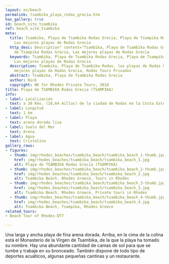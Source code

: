 ```yaml
---
layout: es/beach
permalink: tsambika_playa_rodas_grecia.htm
has_gallery: true
id: beach_site_tsambika
ref: beach_site_tsambika
meta:
  title: Tsambika, Playa de Tsambika Rodas Grecia, Playa de Tsampika Rodas Grecia,
    Las mejores playas de Rodas Grecia
  http_desc: Description" content="Tsambika, Playa de Tsambika Rodas Grecia, Playa
    de Tsampika Rodas Grecia, Las mejores playas de Rodas Grecia
  keywords: Tsambika, Playa de Tsambika Rodas Grecia, Playa de Tsampika Rodas Grecia,
    Las mejores playas de Rodas Grecia
  description: Tsambika, Playa de Tsambika Rodas, las playas de Rodas Grecia, las
    mejores playas de Rodas Grecia, Rodas Tours Privados
  abstract: Tsambika, Playa de Tsambika Rodas Grecia
  author: Nick
  copyright: NK for Rhodes Private Tours, 2018
title: Playa de TSAMBIKA Rodas Grecia (TSAMPIKA)
info:
- label: Localización
  text: a 30 Kms. (18,64 millas) de la ciudad de Rodas en la Costa Este
- label: Longitud
  text: 1 km
- label: Playa
  text: arena dorada lisa
- label: Suelo del Mar
  text: Arena
- label: Agua
  text: Cristalina
gallery_rows:
- figures:
  - thumb: img/rhodes_beaches/tsambika_beach/tsambika_beach_1-thumb.jpg
    href: img/rhodes_beaches/tsambika_beach/tsambika_beach_1.jpg
    alt: Playa de TSAMBIKA Rodas Grecia (TSAMPIKA)
  - thumb: img/rhodes_beaches/tsambika_beach/tsambika_beach_2-thumb.jpg
    href: img/rhodes_beaches/tsambika_beach/tsambika_beach_2.jpg
    alt: Tsambika Beach, Rhodes Greece, Tours in Rhodes
  - thumb: img/rhodes_beaches/tsambika_beach/tsambika_beach_3-thumb.jpg
    href: img/rhodes_beaches/tsambika_beach/tsambika_beach_3.jpg
    alt: Tsambika Beach, Rhodes Greece, Private tours in Rhodes
  - thumb: img/rhodes_beaches/tsambika_beach/tsambika_beach_4-thumb.jpg
    href: img/rhodes_beaches/tsambika_beach/tsambika_beach_4.jpg
    alt: Tsambika Beach, Tsampika, Rhodes Greece
related_tours:
- Beach Tour of Rhodes-DT7

---
```

Una larga y ancha playa de fina arena dorada. Arriba, en la cima de la colina está el Monasterio de la Virgen de Tsambika, de la que la playa ha tomado su nombre. Hay una abundante cantidad de camas de sol para que se tumbe y trabaje en su bronceado. También dispone de todo tipo de deportes acuáticos, algunas pequeñas cantinas y un restaurante.